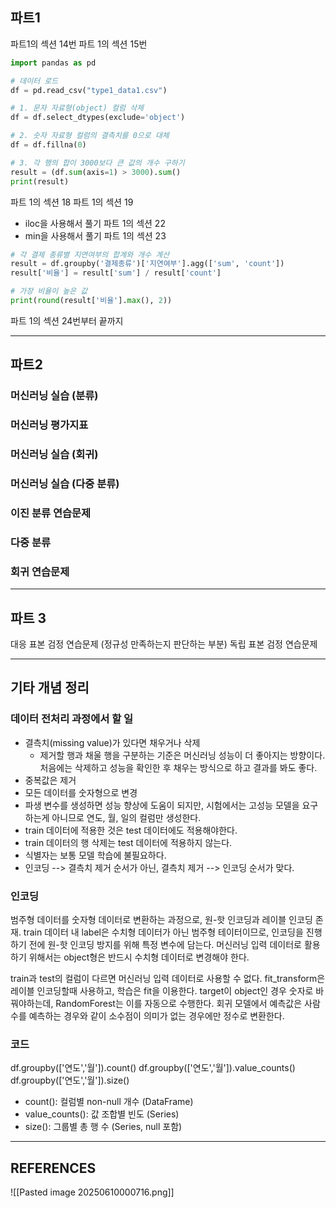## 파트1
파트1의 섹션 14번
파트 1의 섹션 15번
```python
import pandas as pd

# 데이터 로드
df = pd.read_csv("type1_data1.csv")

# 1. 문자 자료형(object) 컬럼 삭제
df = df.select_dtypes(exclude='object')

# 2. 숫자 자료형 컬럼의 결측치를 0으로 대체
df = df.fillna(0)

# 3. 각 행의 합이 3000보다 큰 값의 개수 구하기
result = (df.sum(axis=1) > 3000).sum()
print(result)
```
파트 1의 섹션 18
파트 1의 섹션 19
- iloc을 사용해서 풀기
파트 1의 섹션 22
- min을 사용해서 풀기 
파트 1의 섹션 23
```python
# 각 결제 종류별 지연여부의 합계와 개수 계산
result = df.groupby('결제종류')['지연여부'].agg(['sum', 'count'])
result['비율'] = result['sum'] / result['count']

# 가장 비율이 높은 값
print(round(result['비율'].max(), 2))
```
파트 1의 섹션 24번부터 끝까지
****

## 파트2


### 머신러닝 실습 (분류)
### 머신러닝 평가지표
### 머신러닝 실습 (회귀)
### 머신러닝 실습 (다중 분류)
### 이진 분류 연습문제 
### 다중 분류
### 회귀 연습문제

----
## 파트 3

대응 표본 검정 연습문제 (정규성 만족하는지 판단하는 부분)
독립 표본 검정 연습문제

****

## 기타 개념 정리 
### 데이터 전처리 과정에서 할 일
- 결측치(missing value)가 있다면 채우거나 삭제
	- 제거할 행과 채울 행을 구분하는 기준은 머신러닝 성능이 더 좋아지는 방향이다. 처음에는 삭제하고 성능을 확인한 후 채우는 방식으로 하고 결과를 봐도 좋다.
- 중복값은 제거
- 모든 데이터를 숫자형으로 변경
- 파생 변수를 생성하면 성능 향상에 도움이 되지만, 시험에서는 고성능 모델을 요구하는게 아니므로 연도, 월, 일의 컬럼만 생성한다.
- train 데이터에 적용한 것은 test 데이터에도 적용해야한다.
- train 데이터의 행 삭제는 test 데이터에 적용하지 않는다.
- 식별자는 보통 모델 학습에 불필요하다.
- 인코딩 --> 결측치 제거 순서가 아닌, 결측치 제거 --> 인코딩 순서가 맞다.

### 인코딩
범주형 데이터를 숫자형 데이터로 변환하는 과정으로, 원-핫 인코딩과 레이블 인코딩 존재.
train 데이터 내 label은 수치형 데이터가 아닌 범주형 테이터이므로, 인코딩을 진행하기 전에 원-핫 인코딩 방지를 위해 특정 변수에 담는다. 머신러닝 입력 데이터로 활용하기 위해서는 object형은 반드시 수치형 데이터로 변경해야 한다.

train과 test의 컬럼이 다르면 머신러닝 입력 데이터로 사용할 수 없다.
fit_transform은 레이블 인코딩할때 사용하고, 학습은 fit을 이용한다.
target이 object인 경우 숫자로 바꿔야하는데, RandomForest는 이를 자동으로 수행한다.
회귀 모델에서 예측값은 사람 수를 예측하는 경우와 같이 소수점이 의미가 없는 경우에만 정수로 변환한다.

### 코드
df.groupby(['연도','월']).count()
df.groupby(['연도','월']).value_counts()
df.groupby(['연도','월']).size()
- count(): 컬럼별 non-null 개수 (DataFrame)
- value_counts(): 값 조합별 빈도 (Series)
- size(): 그룹별 총 행 수 (Series, null 포함)


****

## REFERENCES

![[Pasted image 20250610000716.png]]